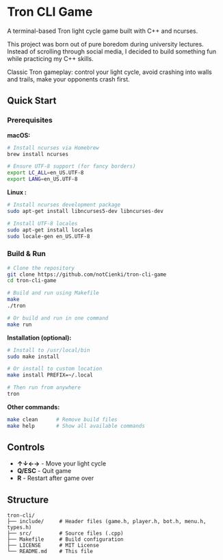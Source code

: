 # Tron CLI Game

A terminal-based Tron light cycle game built with C++ and ncurses.

This project was born out of pure boredom during university lectures. Instead of scrolling through social media, I decided to build something fun while practicing my C++ skills.

Classic Tron gameplay: control your light cycle, avoid crashing into walls and trails, make your opponents crash first.

## Quick Start

### Prerequisites

**macOS:**
```bash
# Install ncurses via Homebrew
brew install ncurses

# Ensure UTF-8 support (for fancy borders)
export LC_ALL=en_US.UTF-8
export LANG=en_US.UTF-8
```

**Linux :**
```bash
# Install ncurses development package
sudo apt-get install libncurses5-dev libncurses-dev

# Install UTF-8 locales
sudo apt-get install locales
sudo locale-gen en_US.UTF-8
```

### Build & Run

```bash
# Clone the repository
git clone https://github.com/notCienki/tron-cli-game
cd tron-cli-game

# Build and run using Makefile
make
./tron

# Or build and run in one command
make run
```

**Installation (optional):**
```bash
# Install to /usr/local/bin
sudo make install

# Or install to custom location
make install PREFIX=~/.local

# Then run from anywhere
tron
```

**Other commands:**
```bash
make clean      # Remove build files
make help       # Show all available commands
```
## Controls

- **↑↓←→** - Move your light cycle
- **Q/ESC** - Quit game  
- **R** - Restart after game over

## Structure

```
tron-cli/
├── include/     # Header files (game.h, player.h, bot.h, menu.h, types.h)
├── src/         # Source files (.cpp)
├── Makefile     # Build configuration
├── LICENSE      # MIT License
└── README.md    # This file
```
